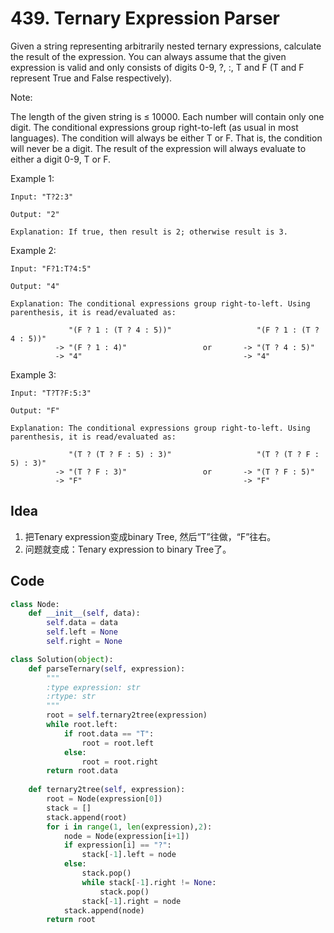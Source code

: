 # 439. Ternary Expression Parser


Given a string representing arbitrarily nested ternary expressions, calculate the result of the expression. You can always assume that the given expression is valid and only consists of digits 0-9, ?, :, T and F (T and F represent True and False respectively).

Note:

The length of the given string is ≤ 10000.
Each number will contain only one digit.
The conditional expressions group right-to-left (as usual in most languages).
The condition will always be either T or F. That is, the condition will never be a digit.
The result of the expression will always evaluate to either a digit 0-9, T or F.

Example 1:

```
Input: "T?2:3"

Output: "2"

Explanation: If true, then result is 2; otherwise result is 3.
```

Example 2:

```
Input: "F?1:T?4:5"

Output: "4"

Explanation: The conditional expressions group right-to-left. Using parenthesis, it is read/evaluated as:

             "(F ? 1 : (T ? 4 : 5))"                   "(F ? 1 : (T ? 4 : 5))"
          -> "(F ? 1 : 4)"                 or       -> "(T ? 4 : 5)"
          -> "4"                                    -> "4"
```
  
Example 3:

```
Input: "T?T?F:5:3"

Output: "F"

Explanation: The conditional expressions group right-to-left. Using parenthesis, it is read/evaluated as:

             "(T ? (T ? F : 5) : 3)"                   "(T ? (T ? F : 5) : 3)"
          -> "(T ? F : 3)"                 or       -> "(T ? F : 5)"
          -> "F"                                    -> "F"

```  

## Idea

1. 把Tenary expression变成binary Tree, 然后“T”往做，“F”往右。
2. 问题就变成：Tenary expression to binary Tree了。 

## Code 
  

```python
class Node:
    def __init__(self, data):
        self.data = data
        self.left = None 
        self.right = None 

class Solution(object):
    def parseTernary(self, expression):
        """
        :type expression: str
        :rtype: str
        """
        root = self.ternary2tree(expression)
        while root.left:
            if root.data == "T":
                root = root.left 
            else:
                root = root.right         
        return root.data 
        
    def ternary2tree(self, expression):
        root = Node(expression[0])
        stack = []
        stack.append(root)
        for i in range(1, len(expression),2):
            node = Node(expression[i+1])
            if expression[i] == "?":
                stack[-1].left = node
            else: 
                stack.pop()
                while stack[-1].right != None:
                    stack.pop()
                stack[-1].right = node
            stack.append(node)
        return root
```  